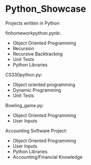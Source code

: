 # Python_Showcase
Projects written in Python

finhomeworkpython.pynb: 
- Object Oriented Programming
- Recursion
- Recursive Backtracking
- Unit Tests
- Python Libraries

CS330python.py:
- Object oriented programming
- Dynamic Programming
- Unit Tests

Bowling_game.py:
- Object Oriented Programming
- User Inputs

Accounting Software Project:
- Object Oriented Programming
- User Inputs
- Python Libraries
- Accounting/Financial Knowledge
  
